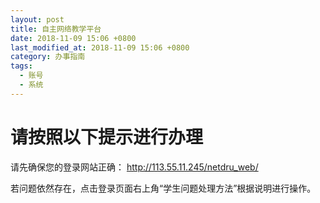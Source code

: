 ```yaml
---
layout: post
title: 自主网络教学平台
date: 2018-11-09 15:06 +0800
last_modified_at: 2018-11-09 15:06 +0800
category: 办事指南
tags:
  - 账号
  - 系统
---
```


# 请按照以下提示进行办理

请先确保您的登录网站正确： http://113.55.11.245/netdru_web/

若问题依然存在，点击登录页面右上角“学生问题处理方法”根据说明进行操作。

